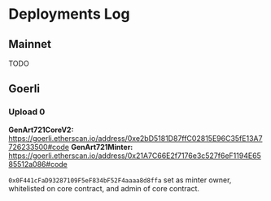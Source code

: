 # Deployments Log

## Mainnet

TODO

## Goerli

### Upload 0

**GenArt721CoreV2:** https://goerli.etherscan.io/address/0xe2bD5181D87ffC02815E96C35fE13A7726233500#code
**GenArt721Minter:** https://goerli.etherscan.io/address/0x21A7C66E2f7176e3c527f6eF1194E6585512a086#code

`0x0F441cFaD93287109F5eF834bF52F4aaaa8d8ffa` set as minter owner, whitelisted on core contract, and admin of core contract.
